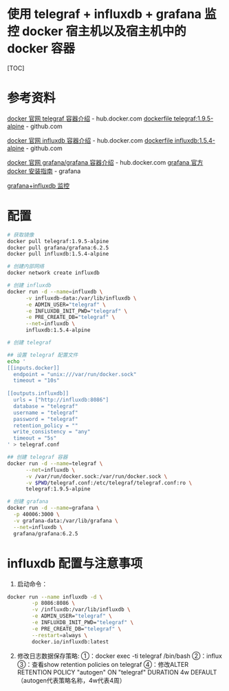 # 使用 telegraf + influxdb + grafana 监控 docker 宿主机以及宿主机中的 docker 容器

[TOC]

# 参考资料

[docker 官网 telegraf 容器介绍](https://hub.docker.com/_/telegraf) - hub.docker.com
[dockerfile telegraf:1.9.5-alpine](https://github.com/influxdata/influxdata-docker/blob/adc5c37b7f11f730d9ef9c732cb10ce9b8bfc0d3/telegraf/1.9/alpine/Dockerfile) - github.com

[docker 官网 influxdb 容器介绍](https://hub.docker.com/_/influxdb) - hub.docker.com
[dockerfile influxdb:1.5.4-alpine](https://github.com/influxdata/influxdata-docker/blob/7f0f853c5a51c825b45a97bdb7189d366d64373c/influxdb/1.5/alpine/Dockerfile) - github.com

[docker 官网 grafana/grafana 容器介绍](https://hub.docker.com/r/grafana/grafana) - hub.docker.com
[grafana 官方 docker 安装指南](https://grafana.com/docs/installation/docker/) - grafana

[grafana+influxdb 监控](https://www.iteye.com/blog/san-yun-2394369)

# 配置

```sh
# 获取镜像
docker pull telegraf:1.9.5-alpine
docker pull grafana/grafana:6.2.5
docker pull influxdb:1.5.4-alpine

# 创建内部网络
docker network create influxdb

# 创建 influxdb
docker run -d --name=influxdb \
      -v influxdb-data:/var/lib/influxdb \
      -e ADMIN_USER="telegraf" \
      -e INFLUXDB_INIT_PWD="telegraf" \
      -e PRE_CREATE_DB="telegraf" \
      --net=influxdb \
      influxdb:1.5.4-alpine

# 创建 telegraf

## 设置 telegraf 配置文件
echo '
[[inputs.docker]]
  endpoint = "unix:///var/run/docker.sock"
  timeout = "10s"
  
[[outputs.influxdb]]
  urls = ["http://influxdb:8086"]
  database = "telegraf"
  username = "telegraf"
  password = "telegraf"
  retention_policy = ""
  write_consistency = "any"
  timeout = "5s"
' > telegraf.conf

## 创建 telegraf 容器
docker run -d --name=telegraf \
      --net=influxdb \
      -v /var/run/docker.sock:/var/run/docker.sock \
      -v $PWD/telegraf.conf:/etc/telegraf/telegraf.conf:ro \
      telegraf:1.9.5-alpine

# 创建 grafana
docker run -d --name=grafana \
  -p 40006:3000 \
  -v grafana-data:/var/lib/grafana \
  --net=influxdb \
  grafana/grafana:6.2.5
```

# influxdb 配置与注意事项

1. 启动命令：

```sh
docker run --name influxdb -d \
        -p 8086:8086 \
        -v /influxdb:/var/lib/influxdb \
        -e ADMIN_USER="telegraf" \
        -e INFLUXDB_INIT_PWD="telegraf" \
        -e PRE_CREATE_DB="telegraf" \
        --restart=always \
        docker.io/influxdb:latest
```

2. 修改日志数据保存策略:
    ①：docker exec -ti telegraf /bin/bash 
    ②：influx
    ③：查看show retention policies on telegraf
    ④：修改ALTER RETENTION POLICY "autogen" ON "telegraf" DURATION 4w DEFAULT
     （autogen代表策略名称，4w代表4周）